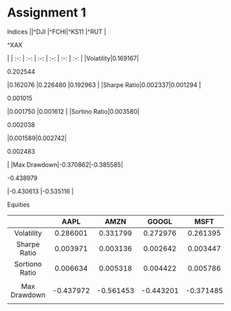 # Assignment 1




Indices
||^DJI |^FCHI|^KS11   |^RUT    |<p>^XAX    </p><p></p>|
| :-: | :-: | :-: | :-: | :-: | :-: |
|Volatility|0.169167|<p>0\.202544    </p><p></p>|0\.162076    |0\.226480    |0\.192963    |
|Sharpe Ratio|0\.002337|0\.001294      |<p>0\.001015      </p><p></p>|0\.001750      |0\.001612      |
|Sortino Ratio|0\.003580|<p>0\.002038    </p><p></p>|0\.001589|0\.002742|<p>0\.002483</p><p></p>|
|Max Drawdown|-0.370862|-0.385585|<p>-0.438979     </p><p></p>|-0.430613     |-0.535116     |


Equities

||AAPL    |AMZN    |GOOGL   |MSFT    |RY      |
| :-: | :-: | :-: | :-: | :-: | :-: |
|Volatility|0\.286001    |0\.331799    |0\.272976    |0\.261395    |0\.209038    |
|Sharpe Ratio|0\.003971      |0\.003136      |0\.002642      |0\.003447      |0\.002004      |
|Sortiono Ratio|0\.006634|0\.005318|0\.004422|0\.005786|0\.003202|
|Max Drawdown|-0.437972     |-0.561453     |-0.443201     |<p>-0.371485     </p><p></p>|-0.399540     |


